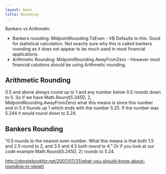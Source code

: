 ```yaml
---
layout: base
title: Rounding
---
```


Bankers vs Arithmetic

* Bankers rounding:  MidpointRounding.ToEven - VB Defaults to this.  Good for statistical calculation.  Not exactly sure why this is called bankers rounding as it does not appear to be much used in most financial applications.
* Arithmetic Rounding: MidpointRounding.AwayFromZero - However most financial calutions should be using Arithmetic rounding.


## Arithmetic Rounding
0.5 and above always round up to 1 and any number below 0.5 rounds down to 0.  So if we have Math.Round(5.245D, 2, MidpointRounding.AwayFromZero) what this means is since this number end in 5 it founds up 1 which ends with the number 5.25.  If the number was 5.244 it would round down to 5.24.
## Bankers Rounding
“0.5 rounds to the nearest even number. What this means is that both 1.5 and 2.5 round to 2, and 3.5 and 4.5 both round to 4.”  Or if you look at our code example Math.Round(5.245D, 2) rounds to 5.24.

http://vbnotebookfor.net/2007/07/31/what-you-should-know-about-rounding-in-vbnet/